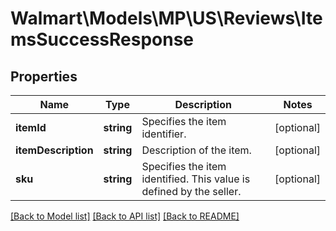 # Walmart\Models\MP\US\Reviews\ItemsSuccessResponse

## Properties

Name | Type | Description | Notes
------------ | ------------- | ------------- | -------------
**itemId** | **string** | Specifies the item identifier. | [optional]
**itemDescription** | **string** | Description of the item. | [optional]
**sku** | **string** | Specifies the item identified. This value is defined by the seller. | [optional]


[[Back to Model list]](./) [[Back to API list]](../../../../../README.md#supported-apis) [[Back to README]](../../../../../README.md)
